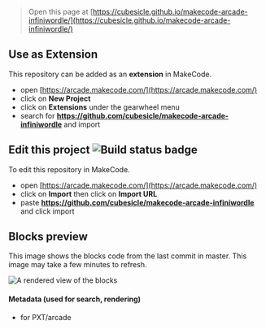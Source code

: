  


> Open this page at [https://cubesicle.github.io/makecode-arcade-infiniwordle/](https://cubesicle.github.io/makecode-arcade-infiniwordle/)

## Use as Extension

This repository can be added as an **extension** in MakeCode.

* open [https://arcade.makecode.com/](https://arcade.makecode.com/)
* click on **New Project**
* click on **Extensions** under the gearwheel menu
* search for **https://github.com/cubesicle/makecode-arcade-infiniwordle** and import

## Edit this project ![Build status badge](https://github.com/cubesicle/makecode-arcade-infiniwordle/workflows/MakeCode/badge.svg)

To edit this repository in MakeCode.

* open [https://arcade.makecode.com/](https://arcade.makecode.com/)
* click on **Import** then click on **Import URL**
* paste **https://github.com/cubesicle/makecode-arcade-infiniwordle** and click import

## Blocks preview

This image shows the blocks code from the last commit in master.
This image may take a few minutes to refresh.

![A rendered view of the blocks](https://github.com/cubesicle/makecode-arcade-infiniwordle/raw/master/.github/makecode/blocks.png)

#### Metadata (used for search, rendering)

* for PXT/arcade
<script src="https://makecode.com/gh-pages-embed.js"></script><script>makeCodeRender("{{ site.makecode.home_url }}", "{{ site.github.owner_name }}/{{ site.github.repository_name }}");</script>
